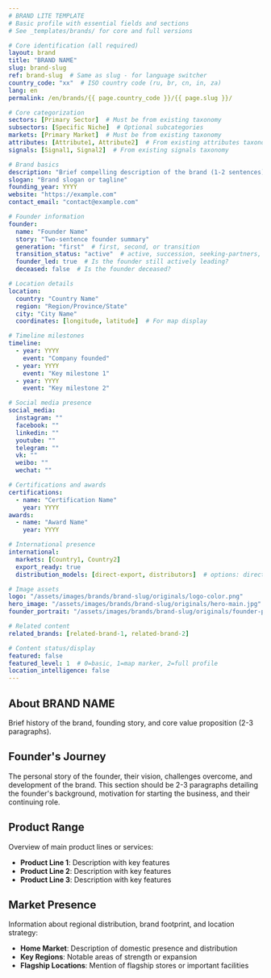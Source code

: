 ```yaml
---
# BRAND LITE TEMPLATE
# Basic profile with essential fields and sections
# See _templates/brands/ for core and full versions

# Core identification (all required)
layout: brand
title: "BRAND NAME"
slug: brand-slug
ref: brand-slug  # Same as slug - for language switcher
country_code: "xx"  # ISO country code (ru, br, cn, in, za)
lang: en
permalink: /en/brands/{{ page.country_code }}/{{ page.slug }}/

# Core categorization
sectors: [Primary Sector]  # Must be from existing taxonomy
subsectors: [Specific Niche]  # Optional subcategories
markets: [Primary Market]  # Must be from existing taxonomy
attributes: [Attribute1, Attribute2]  # From existing attributes taxonomy
signals: [Signal1, Signal2]  # From existing signals taxonomy

# Brand basics
description: "Brief compelling description of the brand (1-2 sentences)."
slogan: "Brand slogan or tagline"
founding_year: YYYY
website: "https://example.com"
contact_email: "contact@example.com"

# Founder information
founder:
  name: "Founder Name"
  story: "Two-sentence founder summary"
  generation: "first"  # first, second, or transition
  transition_status: "active"  # active, succession, seeking-partners, expansion
  founder_led: true  # Is the founder still actively leading?
  deceased: false  # Is the founder deceased?

# Location details
location:
  country: "Country Name"
  region: "Region/Province/State"
  city: "City Name"
  coordinates: [longitude, latitude]  # For map display

# Timeline milestones
timeline:
  - year: YYYY
    event: "Company founded"
  - year: YYYY
    event: "Key milestone 1"
  - year: YYYY
    event: "Key milestone 2"

# Social media presence
social_media:
  instagram: ""
  facebook: ""
  linkedin: ""
  youtube: ""
  telegram: ""
  vk: ""
  weibo: ""
  wechat: ""

# Certifications and awards
certifications:
  - name: "Certification Name"
    year: YYYY
awards:
  - name: "Award Name"
    year: YYYY

# International presence
international:
  markets: [Country1, Country2]
  export_ready: true
  distribution_models: [direct-export, distributors]  # options: direct-export, distributors, e-commerce, franchise, joint-venture

# Image assets
logo: "/assets/images/brands/brand-slug/originals/logo-color.png"
hero_image: "/assets/images/brands/brand-slug/originals/hero-main.jpg"
founder_portrait: "/assets/images/brands/brand-slug/originals/founder-portrait.jpg"

# Related content
related_brands: [related-brand-1, related-brand-2]

# Content status/display
featured: false
featured_level: 1  # 0=basic, 1=map marker, 2=full profile
location_intelligence: false
---
```

<!--
BRAND LITE TEMPLATE
Basic profile with essential fields and content sections.

Use this template when:
- You have moderate information about a brand
- You need more than minimal fields but not a complete profile
- The brand isn't featured but deserves more than basic listing

Related templates:
- _templates/brands/brand-core.md (Minimal fields only)
- _templates/brands/brand-full.md (Complete profile with all possible fields)

Remember to process images after creation with:
./_scripts/process_brand_images.sh brand-slug
-->

## About BRAND NAME

Brief history of the brand, founding story, and core value proposition (2-3 paragraphs).

## Founder's Journey

The personal story of the founder, their vision, challenges overcome, and development of the brand. This section should be 2-3 paragraphs detailing the founder's background, motivation for starting the business, and their continuing role.

## Product Range

Overview of main product lines or services:

- **Product Line 1**: Description with key features
- **Product Line 2**: Description with key features
- **Product Line 3**: Description with key features

## Market Presence

Information about regional distribution, brand footprint, and location strategy:

- **Home Market**: Description of domestic presence and distribution
- **Key Regions**: Notable areas of strength or expansion
- **Flagship Locations**: Mention of flagship stores or important facilities